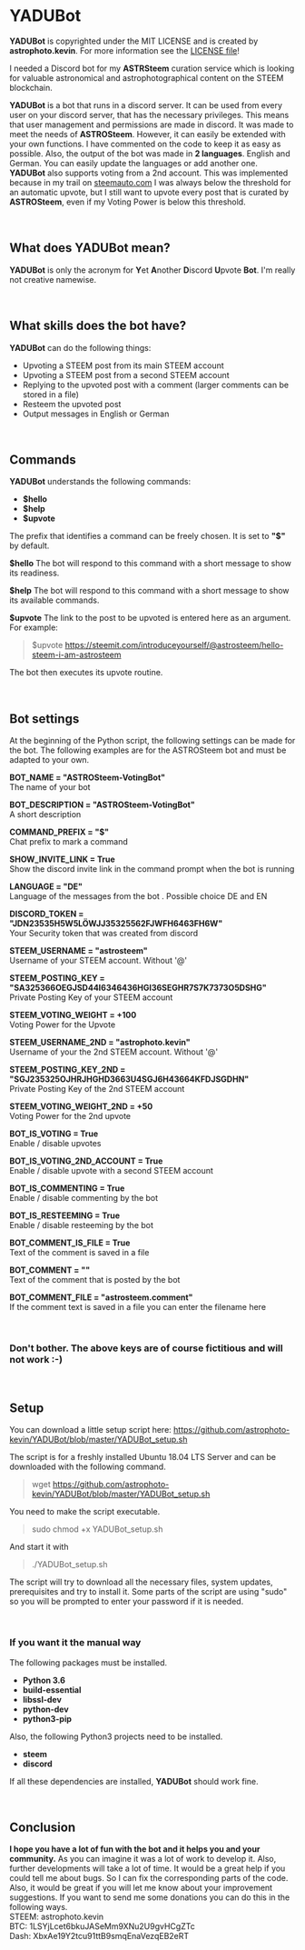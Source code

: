 # YADUBot

**YADUBot** is copyrighted under the MIT LICENSE and is created by **astrophoto.kevin**.
For more information see the [LICENSE file](https://github.com/astrophoto-kevin/YADUBot/blob/master/LICENSE)!

I needed a Discord bot for my **ASTRSteem** curation service which is looking for valuable astronomical and astrophotographical content on the STEEM blockchain.

**YADUBot** is a bot that runs in a discord server. It can be used from every user on your discord server, that has the necessary privileges. This means that user management and permissions are made in discord. 
It was made to meet the needs of **ASTROSteem**. However, it can easily be extended with your own functions. I have commented on the code to keep it as easy as possible.
Also, the output of the bot was made in **2 languages**. English and German. You can easily update the languages or add another one.
**YADUBot** also supports voting from a 2nd account. This was implemented because in my trail on [steemauto.com](https://steemauto.com/) I was always below the threshold for an automatic upvote, but I still want to upvote every post that is curated by **ASTROSteem**, even if my Voting Power is below this threshold.

&nbsp;
## What does YADUBot mean?

**YADUBot** is only the acronym for **Y**et **A**nother **D**iscord **U**pvote **Bot**. I'm really not creative namewise. 

&nbsp;
## What skills does the bot have?

**YADUBot** can do the following things:

- Upvoting a STEEM post from its main STEEM account
- Upvoting a STEEM post from a second STEEM account
- Replying to the upvoted post with a comment (larger comments can be stored in a file)
- Resteem the upvoted post
- Output messages in English or German 

&nbsp;
## Commands

**YADUBot** understands the following commands:

- **$hello**
- **$help**
- **$upvote**

The prefix that identifies a command can be freely chosen. It is set to **"$"** by default.

**$hello**
The bot will respond to this command with a short message to show its readiness. 


**$help**
The bot will respond to this command with a short message to show its available commands. 


**$upvote**
The link to the post to be upvoted is entered here as an argument.
For example: 
> $upvote https://steemit.com/introduceyourself/@astrosteem/hello-steem-i-am-astrosteem  

The bot then executes its upvote routine.

&nbsp;
## Bot settings

At the beginning of the Python script, the following settings can be made for the bot. The following examples are for the ASTROSteem bot and must be adapted to your own.

**BOT_NAME = "ASTROSteem-VotingBot"**  
The name of your bot

**BOT_DESCRIPTION = "ASTROSteem-VotingBot"**   
A short description

**COMMAND_PREFIX = "$"**  
Chat prefix to mark a command

**SHOW_INVITE_LINK = True**  
Show the discord invite link in the command prompt when the bot is running

**LANGUAGE = "DE"**  
Language of the messages from the bot . Possible choice DE and EN

**DISCORD_TOKEN = "JDN23535H5W5LÖWJJ35325562FJWFH6463FH6W"**  
Your Security token that was created from discord

**STEEM_USERNAME = "astrosteem"**  
Username of your STEEM account. Without '@'

**STEEM_POSTING_KEY = "SA325366OEGJSD44I6346436HGI36SEGHR7S7K7373O5DSHG"**  
Private Posting Key of your STEEM account

**STEEM_VOTING_WEIGHT = +100**  
Voting Power for the Upvote

**STEEM_USERNAME_2ND = "astrophoto.kevin"**  
Username of your the 2nd STEEM account. Without '@'

**STEEM_POSTING_KEY_2ND = "SGJ235325OJHRJHGHD3663U4SGJ6H43664KFDJSGDHN"**  
Private Posting Key of the 2nd STEEM account

**STEEM_VOTING_WEIGHT_2ND = +50**  
Voting Power for the 2nd upvote

**BOT_IS_VOTING = True**  
Enable / disable upvotes

**BOT_IS_VOTING_2ND_ACCOUNT = True**  
Enable / disable upvote with a second STEEM account

**BOT_IS_COMMENTING = True**  
Enable / disable commenting by the bot

**BOT_IS_RESTEEMING = True**  
Enable / disable resteeming by the bot

**BOT_COMMENT_IS_FILE = True**  
Text of the comment is saved in a file

**BOT_COMMENT = ""**  
Text of the comment that is posted by the bot

**BOT_COMMENT_FILE = "astrosteem.comment"**  
If the comment text is saved in a file you can enter the filename here

&nbsp;
### **Don't bother. The above keys are of course fictitious and will not work :-)**

&nbsp;
## Setup
You can download a little setup script here:
https://github.com/astrophoto-kevin/YADUBot/blob/master/YADUBot_setup.sh

The script is for a freshly installed Ubuntu 18.04 LTS Server and can be downloaded with the following command.
> wget https://github.com/astrophoto-kevin/YADUBot/blob/master/YADUBot_setup.sh

You need to make the script executable.
> sudo chmod +x YADUBot_setup.sh

And start it with
> ./YADUBot_setup.sh

The script will try to download all the necessary files, system updates, prerequisites and try to install it. Some parts of the script are using "sudo" so you will be prompted to enter your password if it is needed.

&nbsp;
### If you want it the manual way
The following packages must be installed.

- **Python 3.6**
- **build-essential**
- **libssl-dev**
- **python-dev**
- **python3-pip**

Also, the following Python3 projects need to be installed.

- **steem**
- **discord**

If all these dependencies are installed, **YADUBot** should work fine.

&nbsp;
## Conclusion
**I hope you have a lot of fun with the bot and it helps you and your community.**
As you can imagine it was a lot of work to develop it. Also, further developments will take a lot of time. It would be a great help if you could tell me about bugs. So I can fix the corresponding parts of the code. Also, it would be great if you will let me know about your improvement suggestions. If you want to send me some donations you can do this in the following ways.  
STEEM: astrophoto.kevin  
BTC: 1LSYjLcet6bkuJASeMm9XNu2U9gvHCgZTc  
Dash: XbxAe19Y2tcu91ttB9smqEnaVezqEB2eRT
